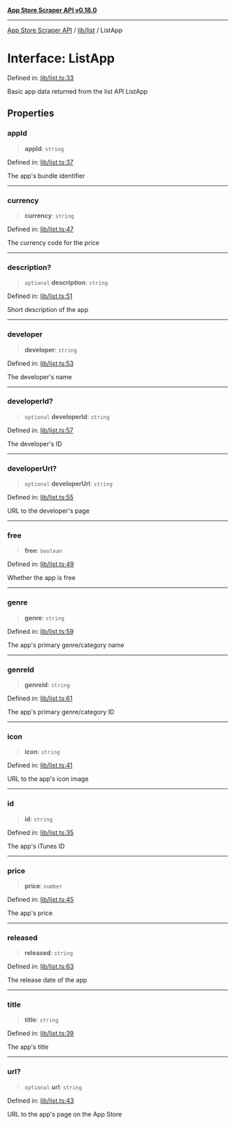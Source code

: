 [**App Store Scraper API v0.18.0**](../../../README.md)

***

[App Store Scraper API](../../../modules.md) / [lib/list](../README.md) / ListApp

# Interface: ListApp

Defined in: [lib/list.ts:33](https://github.com/facundoolano/app-store-scraper/blob/1e0c65b171e0bad4a38692c4616a992bb494cdd4/lib/list.ts#L33)

Basic app data returned from the list API
 ListApp

## Properties

### appId

> **appId**: `string`

Defined in: [lib/list.ts:37](https://github.com/facundoolano/app-store-scraper/blob/1e0c65b171e0bad4a38692c4616a992bb494cdd4/lib/list.ts#L37)

The app's bundle identifier

***

### currency

> **currency**: `string`

Defined in: [lib/list.ts:47](https://github.com/facundoolano/app-store-scraper/blob/1e0c65b171e0bad4a38692c4616a992bb494cdd4/lib/list.ts#L47)

The currency code for the price

***

### description?

> `optional` **description**: `string`

Defined in: [lib/list.ts:51](https://github.com/facundoolano/app-store-scraper/blob/1e0c65b171e0bad4a38692c4616a992bb494cdd4/lib/list.ts#L51)

Short description of the app

***

### developer

> **developer**: `string`

Defined in: [lib/list.ts:53](https://github.com/facundoolano/app-store-scraper/blob/1e0c65b171e0bad4a38692c4616a992bb494cdd4/lib/list.ts#L53)

The developer's name

***

### developerId?

> `optional` **developerId**: `string`

Defined in: [lib/list.ts:57](https://github.com/facundoolano/app-store-scraper/blob/1e0c65b171e0bad4a38692c4616a992bb494cdd4/lib/list.ts#L57)

The developer's ID

***

### developerUrl?

> `optional` **developerUrl**: `string`

Defined in: [lib/list.ts:55](https://github.com/facundoolano/app-store-scraper/blob/1e0c65b171e0bad4a38692c4616a992bb494cdd4/lib/list.ts#L55)

URL to the developer's page

***

### free

> **free**: `boolean`

Defined in: [lib/list.ts:49](https://github.com/facundoolano/app-store-scraper/blob/1e0c65b171e0bad4a38692c4616a992bb494cdd4/lib/list.ts#L49)

Whether the app is free

***

### genre

> **genre**: `string`

Defined in: [lib/list.ts:59](https://github.com/facundoolano/app-store-scraper/blob/1e0c65b171e0bad4a38692c4616a992bb494cdd4/lib/list.ts#L59)

The app's primary genre/category name

***

### genreId

> **genreId**: `string`

Defined in: [lib/list.ts:61](https://github.com/facundoolano/app-store-scraper/blob/1e0c65b171e0bad4a38692c4616a992bb494cdd4/lib/list.ts#L61)

The app's primary genre/category ID

***

### icon

> **icon**: `string`

Defined in: [lib/list.ts:41](https://github.com/facundoolano/app-store-scraper/blob/1e0c65b171e0bad4a38692c4616a992bb494cdd4/lib/list.ts#L41)

URL to the app's icon image

***

### id

> **id**: `string`

Defined in: [lib/list.ts:35](https://github.com/facundoolano/app-store-scraper/blob/1e0c65b171e0bad4a38692c4616a992bb494cdd4/lib/list.ts#L35)

The app's iTunes ID

***

### price

> **price**: `number`

Defined in: [lib/list.ts:45](https://github.com/facundoolano/app-store-scraper/blob/1e0c65b171e0bad4a38692c4616a992bb494cdd4/lib/list.ts#L45)

The app's price

***

### released

> **released**: `string`

Defined in: [lib/list.ts:63](https://github.com/facundoolano/app-store-scraper/blob/1e0c65b171e0bad4a38692c4616a992bb494cdd4/lib/list.ts#L63)

The release date of the app

***

### title

> **title**: `string`

Defined in: [lib/list.ts:39](https://github.com/facundoolano/app-store-scraper/blob/1e0c65b171e0bad4a38692c4616a992bb494cdd4/lib/list.ts#L39)

The app's title

***

### url?

> `optional` **url**: `string`

Defined in: [lib/list.ts:43](https://github.com/facundoolano/app-store-scraper/blob/1e0c65b171e0bad4a38692c4616a992bb494cdd4/lib/list.ts#L43)

URL to the app's page on the App Store
